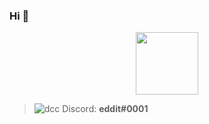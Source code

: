 ### Hi 👋

<div id="header" align="center">
  <img src="https://media.giphy.com/media/26gspipWnu59srmM0/giphy.gif" width="100"/>
</div>

> ![dcc](https://user-images.githubusercontent.com/33374170/174475782-addca847-64e5-41ba-9f9f-79a2b6849bf2.png)  Discord: <b>eddit#0001</b>

